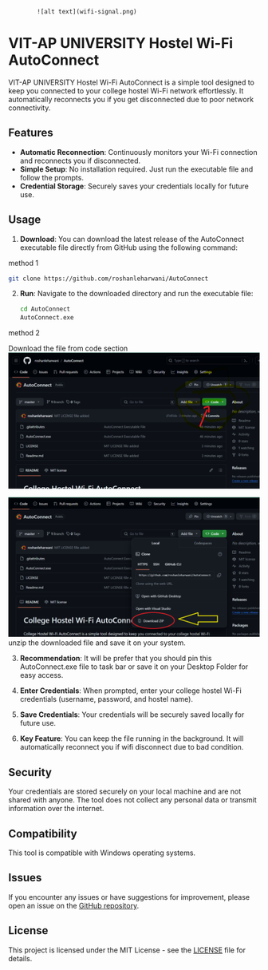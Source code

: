             ![alt text](wifi-signal.png)

# VIT-AP UNIVERSITY Hostel Wi-Fi AutoConnect

VIT-AP UNIVERSITY Hostel Wi-Fi AutoConnect is a simple tool designed to keep you connected to your college hostel Wi-Fi network effortlessly. It automatically reconnects you if you get disconnected due to poor network connectivity.

## Features

- **Automatic Reconnection**: Continuously monitors your Wi-Fi connection and reconnects you if disconnected.
- **Simple Setup**: No installation required. Just run the executable file and follow the prompts.
- **Credential Storage**: Securely saves your credentials locally for future use.

## Usage

1. **Download**: You can download the latest release of the AutoConnect executable file directly from GitHub using the following command:

method 1

```bash
git clone https://github.com/roshanleharwani/AutoConnect
```

2. **Run**: Navigate to the downloaded directory and run the executable file:

   ```bash
   cd AutoConnect
   AutoConnect.exe
   ```

method 2

Download the file from code section
![alt text](code-address.png)

![alt text](download.png)
unzip the downloaded file and save it on your system.

3. **Recommendation**: It will be prefer that you should pin this AutoConnect.exe file to task bar or save it on your Desktop Folder for easy access.
4. **Enter Credentials**: When prompted, enter your college hostel Wi-Fi credentials (username, password, and hostel name).

5. **Save Credentials**: Your credentials will be securely saved locally for future use.

6. **Key Feature**: You can keep the file running in the background. It will automatically reconnect you if wifi disconnect due to bad condition.

## Security

Your credentials are stored securely on your local machine and are not shared with anyone. The tool does not collect any personal data or transmit information over the internet.

## Compatibility

This tool is compatible with Windows operating systems.

## Issues

If you encounter any issues or have suggestions for improvement, please open an issue on the [GitHub repository](https://github.com/roshanleharwani/AutoConnect/issues).

## License

This project is licensed under the MIT License - see the [LICENSE](LICENSE) file for details.
